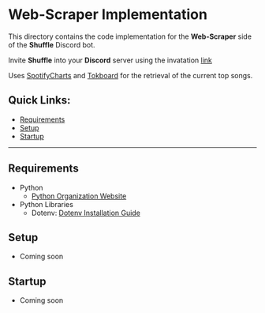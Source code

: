 # Web-Scraper Implementation
This directory contains the code implementation for the **Web-Scraper** side of the **Shuffle** Discord bot.

Invite **Shuffle** into your **Discord** server using the invatation [link](https://discord.com/api/oauth2/authorize?client_id=745448751287631996&permissions=268528656&scope=bot)

Uses [SpotifyCharts](https://spotifycharts.com/regional) and [Tokboard](https://tokboard.com/) for the retrieval of the current top songs.

## Quick Links:
- [Requirements](#requirements)
- [Setup](#setup)
- [Startup](#startup)

----------------------------------

## Requirements
- Python
  - [Python Organization Website](https://www.python.org/)
- Python Libraries
  - Dotenv: [Dotenv Installation Guide](https://pypi.org/project/python-dotenv/)

## Setup
- Coming soon

## Startup
- Coming soon